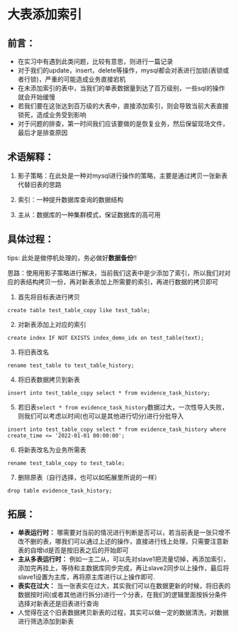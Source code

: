 # 大表添加索引

## 前言：
- 在实习中有遇到此类问题，比较有意思，则进行一篇记录
- 对于我们的update，insert，delete等操作，mysql都会对表进行加锁(表锁或者行锁)，严重的可能造成业务直接宕机
- 在未添加索引的表中，当我们的单表数据量到达了百万级别，一些sql的操作就会开始缓慢
- 若我们要在这张达到百万级的大表中，直接添加索引，则会导致当前大表直接锁死，造成业务受到影响
- 对于问题的排查，第一时间我们应该要做的是恢复业务，然后保留现场文件，最后才是排查原因

## 术语解释：
1. 影子策略：在此处是一种对mysql进行操作的策略，主要是通过拷贝一张新表代替旧表的思路

2. 索引：一种提升数据库查询的数据结构

3. 主从：数据库的一种集群模式，保证数据库的高可用

## 具体过程：
tips: 此处是做停机处理的，务必做好**数据备份**!!

思路：使用用影子策略进行解决，当前我们这表中是少添加了索引，所以我们对对应的表结构拷贝一份，再对新表添加上所需要的索引，再进行数据的拷贝即可

1. 首先将目标表进行拷贝
```
create table test_table_copy like test_table;
```

2. 对新表添加上对应的索引
```
create index IF NOT EXISTS index_demo_idx on test_table(text);
```

3. 将旧表改名
```
rename test_table to test_table_history;
```

4. 将旧表数据拷贝到新表
```
insert into test_table_copy select * from evidence_task_history;
```

5. 若旧表`select * from evidence_task_history`数据过大，一次性导入失败，则我们可以考虑以时间(也可以是其他进行切分)进行分批导入
```
insert into test_table_copy select * from evidence_task_history where create_time <= '2022-01-01 00:00:00';
```

6. 将新表改名为业务所需表
```
rename test_table_copy to test_table;
```

7. 删除原表（自行选择，也可以如拓展里所说的一样）
```
drop table evidence_task_history;
```

## 拓展：
- **单表运行时：** 哪需要对当前的情况进行判断是否可以，若当前表是一张只增不改不删的表，哪我们可以通过上述的操作，直接进行线上处理，只需要注意新表的自增id是否是按旧表之后的开始即可
- **主从多表运行时：** 例如一主二从，可以先对slave1把流量切掉，再添加索引，添加完再挂上，等待和主数据库同步完成，再让slave2同步以上操作，最后将slave1设置为主库，再将原主库进行以上操作即可.
- **表实在过大：** 当一张表实在过大，其实我们可以在数据更新的时候，将旧表的数据按时间(或者其他进行拆分)进行一个分表，在我们的逻辑里面按拆分条件选择对新表还是旧表进行查询
- 人觉得在这个旧表数据拷贝新表的过程，其实可以做一定的数据清洗，对数据进行筛选添加到新表